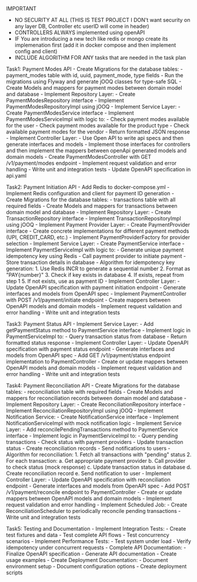 IMPORTANT
- NO SECURITY AT ALL (THIS IS TEST PROJECT I DON't want security on any layer DB, Controller etc userID will come in header)
- CONTROLLERS ALWAYS implemented using openAPI
- IF You are introducing a new tech like redis or mongo create its implemenation first (add it in docker compose and then implement config and client)
- INCLUDE ALGORITHM FOR ANY tasks that are needed in the task plan

Task1: Payment Modes API
    - Create Migrations for the database tables:
        - payment_modes table with id, uuid, payment_mode, type fields
    - Run the migrations using Flyway and generate jOOQ classes for type-safe SQL
    - Create Models and mappers for payment modes between domain model and database
    - Implement Repository Layer:
        - Create PaymentModesRepository interface
        - Implement PaymentModesRepositoryImpl using jOOQ
    - Implement Service Layer:
        - Create PaymentModesService interface
        - Implement PaymentModesServiceImpl with logic to:
            - Check payment modes available for the user
            - Check payment modes available for the product type
            - Check available payment modes for the vendor
            - Return formatted JSON response
    - Implement Controller Layer:
        - Use Open API to write api specs and then generate interfaces and models
        - Implement those interfaces for controllers and then implement the mappers between openApi generated models and domain models 
        - Create PaymentModesController with GET /v1/payment/modes endpoint
        - Implement request validation and error handling
    - Write unit and integration tests
    - Update OpenAPI specification in api.yaml

Task2: Payment Initiation API
    - Add Redis to docker-compose.yml
    - Implement Redis configuration and client for payment ID generation
    - Create Migrations for the database tables:
        - transactions table with all required fields
    - Create Models and mappers for transactions between domain model and database
    - Implement Repository Layer:
        - Create TransactionRepository interface
        - Implement TransactionRepositoryImpl using jOOQ
    - Implement Payment Provider Layer:
        - Create PaymentProvider interface
        - Create concrete implementations for different payment methods (UPI, CREDIT_CARD, etc.)
        - Implement PaymentProviderFactory for provider selection
    - Implement Service Layer:
        - Create PaymentService interface
        - Implement PaymentServiceImpl with logic to:
            - Generate unique payment idempotency key using Redis
            - Call payment provider to initiate payment
            - Store transaction details in database
        - Algorithm for idempotency key generation:
            1. Use Redis INCR to generate a sequential number
            2. Format as "PAY{number}"
            3. Check if key exists in database
            4. If exists, repeat from step 1
            5. If not exists, use as payment ID
    - Implement Controller Layer:
        - Update OpenAPI specification with payment initiation endpoint
        - Generate interfaces and models from OpenAPI spec
        - Implement PaymentController with POST /v1/payment/initiate endpoint
        - Create mappers between OpenAPI models and domain models
        - Implement request validation and error handling
    - Write unit and integration tests

Task3: Payment Status API
    - Implement Service Layer:
        - Add getPaymentStatus method to PaymentService interface
        - Implement logic in PaymentServiceImpl to:
            - Query transaction status from database
            - Return formatted status response
    - Implement Controller Layer:
        - Update OpenAPI specification with payment status endpoint
        - Generate interfaces and models from OpenAPI spec
        - Add GET /v1/payment/status endpoint implementation to PaymentController
        - Create or update mappers between OpenAPI models and domain models
        - Implement request validation and error handling
    - Write unit and integration tests

Task4: Payment Reconciliation API
    - Create Migrations for the database tables:
        - reconciliation table with required fields
    - Create Models and mappers for reconciliation records between domain model and database
    - Implement Repository Layer:
        - Create ReconciliationRepository interface
        - Implement ReconciliationRepositoryImpl using jOOQ
    - Implement Notification Service:
        - Create NotificationService interface
        - Implement NotificationServiceImpl with mock notification logic
    - Implement Service Layer:
        - Add reconcilePendingTransactions method to PaymentService interface
        - Implement logic in PaymentServiceImpl to:
            - Query pending transactions
            - Check status with payment providers
            - Update transaction status
            - Create reconciliation records
            - Send notifications to users
        - Algorithm for reconciliation:
            1. Fetch all transactions with "pending" status
            2. For each transaction:
               a. Get appropriate payment provider
               b. Call provider to check status (mock response)
               c. Update transaction status in database
               d. Create reconciliation record
               e. Send notification to user
    - Implement Controller Layer:
        - Update OpenAPI specification with reconciliation endpoint
        - Generate interfaces and models from OpenAPI spec
        - Add POST /v1/payment/reconcile endpoint to PaymentController
        - Create or update mappers between OpenAPI models and domain models
        - Implement request validation and error handling
    - Implement Scheduled Job:
        - Create ReconciliationScheduler to periodically reconcile pending transactions
    - Write unit and integration tests

Task5: Testing and Documentation
    - Implement Integration Tests:
        - Create test fixtures and data
        - Test complete API flows
        - Test concurrency scenarios
    - Implement Performance Tests:
        - Test system under load
        - Verify idempotency under concurrent requests
    - Complete API Documentation:
        - Finalize OpenAPI specification
        - Generate API documentation
        - Create usage examples
    - Create Deployment Documentation:
        - Document environment setup
        - Document configuration options
        - Create deployment scripts